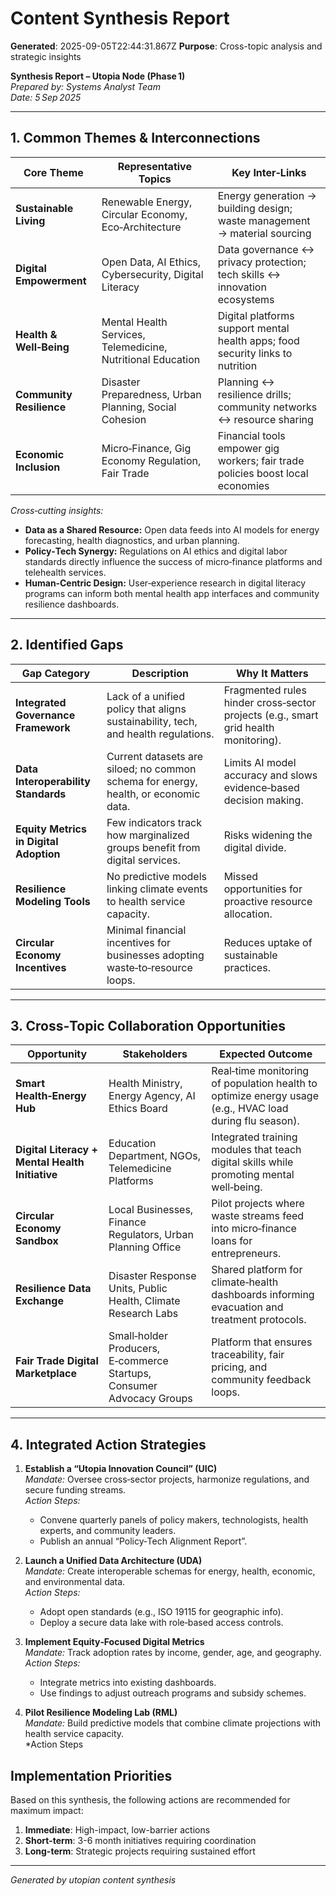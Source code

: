 # Content Synthesis Report

**Generated**: 2025-09-05T22:44:31.867Z
**Purpose**: Cross-topic analysis and strategic insights

**Synthesis Report – Utopia Node (Phase 1)**  
*Prepared by: Systems Analyst Team*  
*Date: 5 Sep 2025*

---

## 1. Common Themes & Interconnections

| Core Theme | Representative Topics | Key Inter‑Links |
|------------|-----------------------|----------------|
| **Sustainable Living** | Renewable Energy, Circular Economy, Eco‑Architecture | Energy generation → building design; waste management → material sourcing |
| **Digital Empowerment** | Open Data, AI Ethics, Cybersecurity, Digital Literacy | Data governance ↔ privacy protection; tech skills ↔ innovation ecosystems |
| **Health & Well‑Being** | Mental Health Services, Telemedicine, Nutritional Education | Digital platforms support mental health apps; food security links to nutrition |
| **Community Resilience** | Disaster Preparedness, Urban Planning, Social Cohesion | Planning ↔ resilience drills; community networks ↔ resource sharing |
| **Economic Inclusion** | Micro‑Finance, Gig Economy Regulation, Fair Trade | Financial tools empower gig workers; fair trade policies boost local economies |

*Cross‑cutting insights:*  
- **Data as a Shared Resource:** Open data feeds into AI models for energy forecasting, health diagnostics, and urban planning.  
- **Policy‑Tech Synergy:** Regulations on AI ethics and digital labor standards directly influence the success of micro‑finance platforms and telehealth services.  
- **Human‑Centric Design:** User‑experience research in digital literacy programs can inform both mental health app interfaces and community resilience dashboards.

---

## 2. Identified Gaps

| Gap Category | Description | Why It Matters |
|--------------|-------------|----------------|
| **Integrated Governance Framework** | Lack of a unified policy that aligns sustainability, tech, and health regulations. | Fragmented rules hinder cross‑sector projects (e.g., smart grid health monitoring). |
| **Data Interoperability Standards** | Current datasets are siloed; no common schema for energy, health, or economic data. | Limits AI model accuracy and slows evidence‑based decision making. |
| **Equity Metrics in Digital Adoption** | Few indicators track how marginalized groups benefit from digital services. | Risks widening the digital divide. |
| **Resilience Modeling Tools** | No predictive models linking climate events to health service capacity. | Missed opportunities for proactive resource allocation. |
| **Circular Economy Incentives** | Minimal financial incentives for businesses adopting waste‑to‑resource loops. | Reduces uptake of sustainable practices. |

---

## 3. Cross‑Topic Collaboration Opportunities

| Opportunity | Stakeholders | Expected Outcome |
|-------------|--------------|------------------|
| **Smart Health‑Energy Hub** | Health Ministry, Energy Agency, AI Ethics Board | Real‑time monitoring of population health to optimize energy usage (e.g., HVAC load during flu season). |
| **Digital Literacy + Mental Health Initiative** | Education Department, NGOs, Telemedicine Platforms | Integrated training modules that teach digital skills while promoting mental well‑being. |
| **Circular Economy Sandbox** | Local Businesses, Finance Regulators, Urban Planning Office | Pilot projects where waste streams feed into micro‑finance loans for entrepreneurs. |
| **Resilience Data Exchange** | Disaster Response Units, Public Health, Climate Research Labs | Shared platform for climate‑health dashboards informing evacuation and treatment protocols. |
| **Fair Trade Digital Marketplace** | Small‑holder Producers, E‑commerce Startups, Consumer Advocacy Groups | Platform that ensures traceability, fair pricing, and community feedback loops. |

---

## 4. Integrated Action Strategies

1. **Establish a “Utopia Innovation Council” (UIC)**  
   *Mandate:* Oversee cross‑sector projects, harmonize regulations, and secure funding streams.  
   *Action Steps:*  
   - Convene quarterly panels of policy makers, technologists, health experts, and community leaders.  
   - Publish an annual “Policy‑Tech Alignment Report”.

2. **Launch a Unified Data Architecture (UDA)**  
   *Mandate:* Create interoperable schemas for energy, health, economic, and environmental data.  
   *Action Steps:*  
   - Adopt open standards (e.g., ISO 19115 for geographic info).  
   - Deploy a secure data lake with role‑based access controls.

3. **Implement Equity‑Focused Digital Metrics**  
   *Mandate:* Track adoption rates by income, gender, age, and geography.  
   *Action Steps:*  
   - Integrate metrics into existing dashboards.  
   - Use findings to adjust outreach programs and subsidy schemes.

4. **Pilot Resilience Modeling Lab (RML)**  
   *Mandate:* Build predictive models that combine climate projections with health service capacity.  
   *Action Steps

## Implementation Priorities
Based on this synthesis, the following actions are recommended for maximum impact:

1. **Immediate**: High-impact, low-barrier actions
2. **Short-term**: 3-6 month initiatives requiring coordination
3. **Long-term**: Strategic projects requiring sustained effort

---
*Generated by utopian content synthesis*
